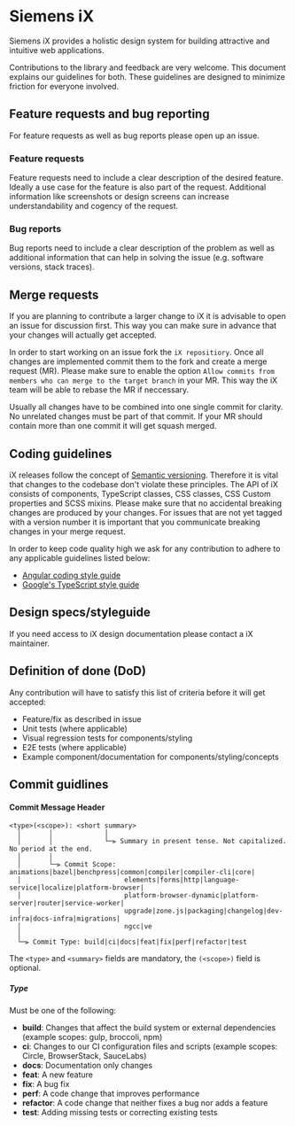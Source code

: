 <!--
SPDX-FileCopyrightText: 2023 Siemens AG

SPDX-License-Identifier: MIT

This source code is licensed under the MIT license found in the
LICENSE file in the root directory of this source tree.
-->

# Siemens iX

Siemens iX provides a holistic design system for building attractive and intuitive web applications.

Contributions to the library and feedback are very welcome.
This document explains our guidelines for both.
These guidelines are designed to minimize friction for everyone involved.

## Feature requests and bug reporting

For feature requests as well as bug reports please open up an issue.

### Feature requests

Feature requests need to include a clear description of the desired feature. Ideally a use case for the feature is also part of the request. Additional information like screenshots or design screens can increase understandability and cogency of the request.

### Bug reports

Bug reports need to include a clear description of the problem as well as additional information that can help in solving the issue (e.g. software versions, stack traces).

## Merge requests

If you are planning to contribute a larger change to iX it is advisable to open an issue for discussion first. This way you can make sure in advance that your changes will actually get accepted.

In order to start working on an issue fork the `iX repositiory`.
Once all changes are implemented commit them to the fork and create a merge request (MR).
Please make sure to enable the option `Allow commits from members who can merge to the target branch` in your MR. This way the iX team will be able to rebase the MR if neccessary.

Usually all changes have to be combined into one single commit for clarity. No unrelated changes must be part of that commit.
If your MR should contain more than one commit it will get squash merged.

## Coding guidelines

iX releases follow the concept of [Semantic versioning](https://semver.org/). Therefore it is vital that changes to the codebase don't violate these principles.
The API of iX consists of components, TypeScript classes, CSS classes, CSS Custom properties and SCSS mixins.
Please make sure that no accidental breaking changes are produced by your changes.
For issues that are not yet tagged with a version number it is important that you communicate breaking changes in your merge request.

In order to keep code quality high we ask for any contribution to adhere to any applicable guidelines listed below:

- [Angular coding style guide](https://angular.io/guide/styleguide)
- [Google's TypeScript style guide](https://google.github.io/styleguide/tsguide.html)

## Design specs/styleguide

If you need access to iX design documentation please contact a iX maintainer.

## Definition of done (DoD)

Any contribution will have to satisfy this list of criteria before it will get accepted:

- Feature/fix as described in issue
- Unit tests (where applicable)
- Visual regression tests for components/styling
- E2E tests (where applicable)
- Example component/documentation for components/styling/concepts

## Commit guidlines

#### <a name="commit-header"></a>Commit Message Header

```
<type>(<scope>): <short summary>
  │       │             │
  │       │             └─⫸ Summary in present tense. Not capitalized. No period at the end.
  │       │
  │       └─⫸ Commit Scope: animations|bazel|benchpress|common|compiler|compiler-cli|core|
  │                          elements|forms|http|language-service|localize|platform-browser|
  │                          platform-browser-dynamic|platform-server|router|service-worker|
  │                          upgrade|zone.js|packaging|changelog|dev-infra|docs-infra|migrations|
  │                          ngcc|ve
  │
  └─⫸ Commit Type: build|ci|docs|feat|fix|perf|refactor|test
```

The `<type>` and `<summary>` fields are mandatory, the `(<scope>)` field is optional.

##### Type

Must be one of the following:

- **build**: Changes that affect the build system or external dependencies (example scopes: gulp, broccoli, npm)
- **ci**: Changes to our CI configuration files and scripts (example scopes: Circle, BrowserStack, SauceLabs)
- **docs**: Documentation only changes
- **feat**: A new feature
- **fix**: A bug fix
- **perf**: A code change that improves performance
- **refactor**: A code change that neither fixes a bug nor adds a feature
- **test**: Adding missing tests or correcting existing tests
